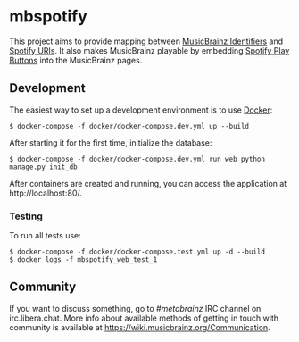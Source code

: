 # mbspotify

This project aims to provide mapping between [MusicBrainz Identifiers](https://musicbrainz.org/doc/MusicBrainz_Identifier)
and [Spotify URIs](https://developer.spotify.com/web-api/user-guide/#spotify-uris-and-ids).
It also makes MusicBrainz playable by embedding [Spotify Play Buttons](https://developer.spotify.com/technologies/widgets/spotify-play-button/)
into the MusicBrainz pages.


## Development

The easiest way to set up a development environment is to use [Docker](https://www.docker.com/):

    $ docker-compose -f docker/docker-compose.dev.yml up --build
    
After starting it for the first time, initialize the database:

    $ docker-compose -f docker/docker-compose.dev.yml run web python manage.py init_db

After containers are created and running, you can access the application at
http://localhost:80/.

### Testing

To run all tests use:

    $ docker-compose -f docker/docker-compose.test.yml up -d --build
    $ docker logs -f mbspotify_web_test_1

## Community

If you want to discuss something, go to *#metabrainz* IRC channel on
irc.libera.chat. More info about available methods of getting in touch with
community is available at https://wiki.musicbrainz.org/Communication.
